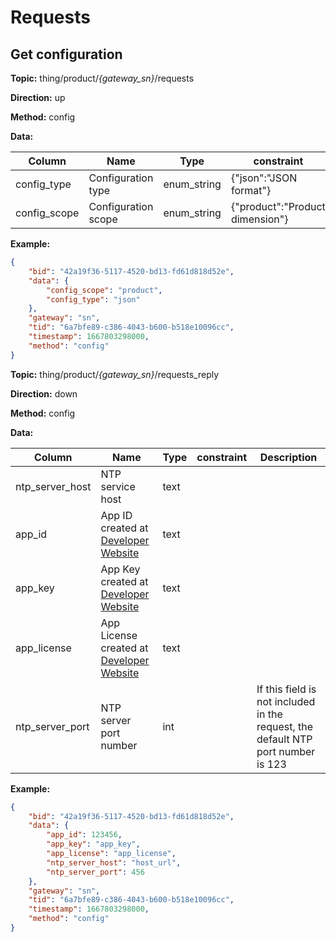 








 # Requests

## Get configuration



**Topic:** thing/product/*{gateway_sn}*/requests

**Direction:** up

**Method:** config

**Data:**

|Column|Name|Type|constraint|Description|
|---|---|---|---|---|
|config_type|Configuration type|enum_string| {&#34;json&#34;:&#34;JSON format&#34;} ||
|config_scope|Configuration scope|enum_string| {&#34;product&#34;:&#34;Product dimension&#34;} ||


 

**Example:**
```json
{
	"bid": "42a19f36-5117-4520-bd13-fd61d818d52e",
	"data": {
		"config_scope": "product",
		"config_type": "json"
	},
	"gateway": "sn",
	"tid": "6a7bfe89-c386-4043-b600-b518e10096cc",
	"timestamp": 1667803298000,
	"method": "config"
}
```



**Topic:** thing/product/*{gateway_sn}*/requests_reply

**Direction:** down

**Method:** config

**Data:**

|Column|Name|Type|constraint|Description|
|---|---|---|---|---|
|ntp_server_host|NTP service host|text|  ||
|app_id|App ID created at [Developer Website](https://developer.dji.com/user/apps/#all)|text|  ||
|app_key|App Key created at [Developer Website](https://developer.dji.com/user/apps/#all)|text|  ||
|app_license|App License created at [Developer Website](https://developer.dji.com/user/apps/#all)|text|  ||
|ntp_server_port|NTP server port number|int|  |If this field is not included in the request, the default NTP port number is 123|


 

**Example:**
```json
{
	"bid": "42a19f36-5117-4520-bd13-fd61d818d52e",
	"data": {
		"app_id": 123456,
		"app_key": "app_key",
		"app_license": "app_license",
		"ntp_server_host": "host_url",
		"ntp_server_port": 456
	},
	"gateway": "sn",
	"tid": "6a7bfe89-c386-4043-b600-b518e10096cc",
	"timestamp": 1667803298000,
	"method": "config"
}
```




